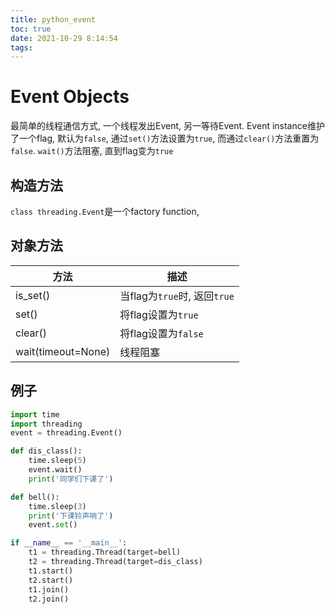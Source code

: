 ```yaml
---
title: python_event
toc: true
date: 2021-10-29 8:14:54
tags:
---
```


# Event Objects
最简单的线程通信方式, 一个线程发出Event, 另一等待Event. 
Event instance维护了一个flag, 默认为`false`, 通过`set()`方法设置为`true`, 而通过`clear()`方法重置为`false`. `wait()`方法阻塞, 直到flag变为`true`

## 构造方法
`class threading.Event`是一个factory function,

## 对象方法
方法|描述
--|--
is_set()|当flag为`true`时, 返回`true`
set()|将flag设置为`true`
clear()|将flag设置为`false`
wait(timeout=None)|线程阻塞

## 例子
```python
import time
import threading
event = threading.Event()

def dis_class():
    time.sleep(5)
    event.wait()
    print('同学们下课了')

def bell():
    time.sleep(3)
    print('下课铃声响了')
    event.set()

if __name__ == '__main__':
    t1 = threading.Thread(target=bell)
    t2 = threading.Thread(target=dis_class)
    t1.start()
    t2.start()
    t1.join()
    t2.join()
```